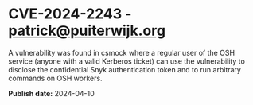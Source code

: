 # CVE-2024-2243 - patrick@puiterwijk.org

A vulnerability was found in csmock where a regular user of the OSH service (anyone with a valid Kerberos ticket) can use the vulnerability to disclose the confidential Snyk authentication token and to run arbitrary commands on OSH workers.

**Publish date:** 2024-04-10
